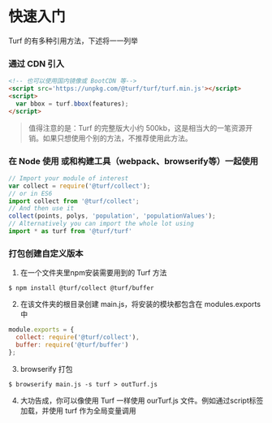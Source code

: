 # 快速入门

Turf 的有多种引用方法，下述将一一列举

### 通过 CDN 引入
```html
<!-- 也可以使用国内镜像或 BootCDN 等-->
<script src='https://unpkg.com/@turf/turf/turf.min.js'></script>
<script>
  var bbox = turf.bbox(features);
</script>
```

> 值得注意的是：Turf 的完整版大小约 500kb，这是相当大的一笔资源开销。如果只想使用个别的方法，不推荐使用此方法。

### 在 Node 使用 或和构建工具（webpack、browserify等）一起使用
```javascript
// Import your module of interest
var collect = require('@turf/collect');
// or in ES6
import collect from '@turf/collect';
// And then use it
collect(points, polys, 'population', 'populationValues');
// Alternatively you can import the whole lot using
import * as turf from '@turf/turf'
```

### 打包创建自定义版本
1. 在一个文件夹里npm安装需要用到的 Turf 方法
```terminal
$ npm install @turf/collect @turf/buffer
```
2. 在该文件夹的根目录创建 main.js，将安装的模块都包含在 modules.exports 中
```javascript
module.exports = {
  collect: require('@turf/collect'),
  buffer: require('@turf/buffer')
};
```
3. browserify 打包
```terminal
$ browserify main.js -s turf > outTurf.js 
```
4. 大功告成，你可以像使用 Turf 一样使用 ourTurf.js 文件。例如通过script标签加载，并使用 turf 作为全局变量调用